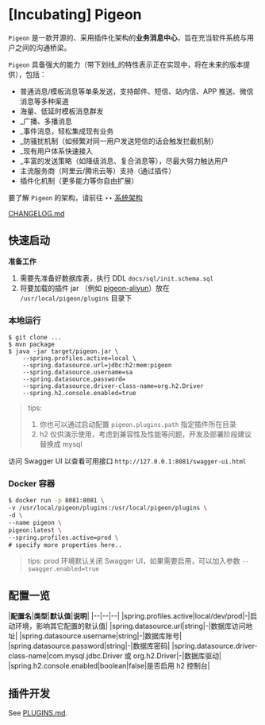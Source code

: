 # [Incubating] Pigeon

`Pigeon` 是一款开源的、采用插件化架构的**业务消息中心**，旨在充当软件系统与用户之间的沟通桥梁。

`Pigeon` 具备强大的能力（带下划线_的特性表示正在实现中，将在未来的版本提供），包括：
- 普通消息/模板消息等单条发送，支持邮件、短信、站内信、APP 推送、微信消息等多种渠道
- 海量、低延时模板消息群发
- _广播、多播消息
- _事件消息，轻松集成现有业务
- _防骚扰机制（如频繁对同一用户发送短信的话会触发拦截机制）
- _现有用户体系快速接入
- _丰富的发送策略（如降级消息、复合消息等），尽最大努力触达用户
- 主流服务商（阿里云/腾讯云等）支持（通过插件）
- 插件化机制（更多能力等你自由扩展）

要了解 `Pigeon` 的架构，请前往 ‣‣ [系统架构](docs/Arch.md)

[CHANGELOG.md](./CHANGELOG.md)

## 快速启动

**准备工作**

1. 需要先准备好数据库表，执行 DDL `docs/sql/init.schema.sql`
2. 将要加载的插件 jar （例如 [pigeon-aliyun](https://github.com/pigeon-cp/pigeon-aliyun)）放在 `/usr/local/pigeon/plugins` 目录下

### 本地运行

```shell
$ git clone ...
$ mvn package
$ java -jar target/pigeon.jar \
    --spring.profiles.active=local \
    --spring.datasource.url=jdbc:h2:mem:pigeon
    --spring.datasource.username=sa
    --spring.datasource.password=
    --spring.datasource.driver-class-name=org.h2.Driver
    --spring.h2.console.enabled=true
```

> tips: 
> 1. 你也可以通过启动配置 `pigeon.plugins.path` 指定插件所在目录
> 2. h2 仅供演示使用，考虑到兼容性及性能等问题，开发及部署阶段建议替换成 mysql

访问 Swagger UI 以查看可用接口 `http://127.0.0.1:8081/swagger-ui.html`

### Docker 容器

```bash
$ docker run -p 8081:8081 \
-v /usr/local/pigeon/plugins:/usr/local/pigeon/plugins \
-d \
--name pigeon \
pigeon:latest \
--spring.profiles.active=prod \
# specify more properties here..
```

> tips: prod 环境默认关闭 Swagger UI，如果需要启用，可以加入参数 `--swagger.enabled=true`
 
## 配置一览 

|**配置名**|**类型**|**默认值**|**说明**|
|--|--|--|
|spring.profiles.active|local/dev/prod|-|启动环境，影响其它配置的默认值|
|spring.datasource.url|string|-|数据库访问地址|
|spring.datasource.username|string|-|数据库账号|
|spring.datasource.password|string|-|数据库密码|
|spring.datasource.driver-class-name|com.mysql.jdbc.Driver 或 org.h2.Driver|-|数据库驱动|
|spring.h2.console.enabled|boolean|false|是否启用 h2 控制台|

## 插件开发

See [PLUGINS.md](./PLUGINS.md).

